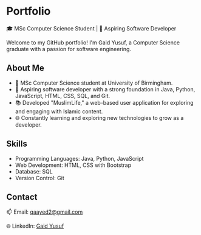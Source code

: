 # Portfolio

🎓 MSc Computer Science Student | 🚀 Aspiring Software Developer

Welcome to my GitHub portfolio! I'm Gaid Yusuf, a Computer Science graduate with a passion for software engineering.

## About Me

- 🌟 MSc Computer Science student at University of Birmingham.
- 🚀 Aspiring software developer with a strong foundation in Java, Python, JavaScript, HTML, CSS, SQL, and Git.
- 📚 Developed "MuslimLife," a web-based user application for exploring and engaging with Islamic content.
- 🌐 Constantly learning and exploring new technologies to grow as a developer.

## Skills

- Programming Languages: Java, Python, JavaScript
- Web Development: HTML, CSS with Bootstrap
- Database: SQL
- Version Control: Git

## Contact

📫 Email: [qaayed2@gmail.com](mailto:qaayed2@gmail.com)

🌐 LinkedIn: [Gaid Yusuf](https://www.linkedin.com/in/gaidyusuf/)
